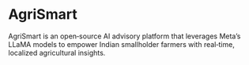 # AgriSmart
AgriSmart is an open‑source AI advisory platform that leverages Meta’s LLaMA models to empower Indian smallholder farmers with real‑time, localized agricultural insights.

